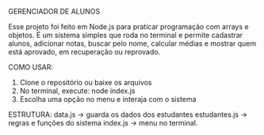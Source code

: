 GERENCIADOR DE ALUNOS

Esse projeto foi feito em Node.js para praticar programação com arrays e objetos. É um sistema simples que roda no terminal e permite cadastrar alunos, adicionar notas, buscar pelo nome, calcular médias e mostrar quem está aprovado, em recuperação ou reprovado.

COMO USAR:
1. Clone o repositório ou baixe os arquivos
2. No terminal, execute:
node index.js
3. Escolha uma opção no menu e interaja com o sistema
   
ESTRUTURA:
data.js → guarda os dados dos estudantes
estudantes.js → regras e funções do sistema
index.js → menu no terminal.
